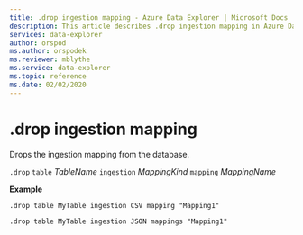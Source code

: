 ```yaml
---
title: .drop ingestion mapping - Azure Data Explorer | Microsoft Docs
description: This article describes .drop ingestion mapping in Azure Data Explorer.
services: data-explorer
author: orspod
ms.author: orspodek
ms.reviewer: mblythe
ms.service: data-explorer
ms.topic: reference
ms.date: 02/02/2020
---
```

# .drop ingestion mapping

Drops the ingestion mapping from the database.
 
`.drop` `table` *TableName* `ingestion` *MappingKind*  `mapping` *MappingName* 

**Example** 

```
.drop table MyTable ingestion CSV mapping "Mapping1" 

.drop table MyTable ingestion JSON mappings "Mapping1" 
```